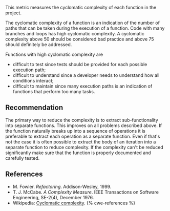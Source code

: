 This metric measures the cyclomatic complexity of each function in the project.

The cyclomatic complexity of a function is an indication of the number of paths that can be taken during the execution of a function. Code with many branches and loops has high cyclomatic complexity. A cyclomatic complexity above 50 should be considered bad practice and above 75 should definitely be addressed.

Functions with high cyclomatic complexity are

* difficult to test since tests should be provided for each possible execution path;
* difficult to understand since a developer needs to understand how all conditions interact;
* difficult to maintain since many execution paths is an indication of functions that perform too many tasks.

## Recommendation
The primary way to reduce the complexity is to extract sub-functionality into separate functions. This improves on all problems described above. If the function naturally breaks up into a sequence of operations it is preferable to extract each operation as a separate function. Even if that's not the case it is often possible to extract the body of an iteration into a separate function to reduce complexity. If the complexity can't be reduced significantly make sure that the function is properly documented and carefully tested.


## References
* M. Fowler. *Refactoring*. Addison-Wesley, 1999.
* T. J. McCabe. *A Complexity Measure*. IEEE Transactions on Software Engineering, SE-2(4), December 1976.
* Wikipedia: [Cyclomatic complexity](http://en.wikipedia.org/wiki/Cyclomatic_complexity).
{% cwe-references %}
